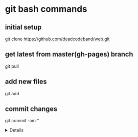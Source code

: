 # git bash commands

## initial setup

git clone https://github.com/deadcodeband/web.git

## get latest from master(gh-pages) branch

git pull

## add new files

git add <filename>

## commit changes

git commit -am "<details>"

## push changes to master

git push

Then enter username and password.